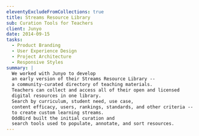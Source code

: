 ```yaml
---
eleventyExcludeFromCollections: true
title: Streams Resource Library
sub: Curation Tools for Teachers
client: Junyo
date: 2014-09-15
tasks:
  - Product Branding
  - User Experience Design
  - Project Architecture
  - Responsive Styles
summary: |
  We worked with Junyo to develop
  an early version of their Streams Resource Library --
  a community-curated directory of teaching materials.
  Teachers can collect and access all of their open and licensed
  digital resources in one library.
  Search by curriculum, student need, use case,
  content efficacy, users, rankings, standards, and other criteria --
  to create custom learning streams.
  OddBird built the initial curation and
  search tools used to populate, annotate, and sort resources.
---
```

